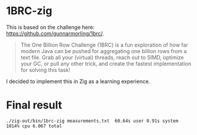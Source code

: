 # 1BRC-zig

This is based on the challenge here: https://github.com/gunnarmorling/1brc/.

> The One Billion Row Challenge (1BRC) is a fun exploration of how far modern Java can be pushed for aggregating one billion rows from a text file. 
> Grab all your (virtual) threads, reach out to SIMD, optimize your GC, or pull any other trick, and create the fastest implementation for solving this task!

I decided to implement this in Zig as a learning experience.

# Final result
```
./zig-out/bin/1brc-zig measurements.txt  60.64s user 0.91s system 1014% cpu 6.067 total
```

